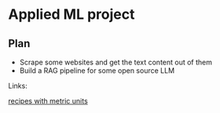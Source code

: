 # Applied ML project

## Plan

- Scrape some websites and get the text content out of them
- Build a RAG pipeline for some open source LLM

Links:

[recipes with metric units](https://en.wikibooks.org/wiki/Category:Recipes_with_metric_units)
